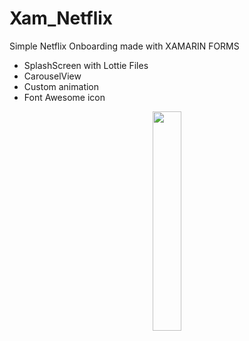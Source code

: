 # Xam_Netflix
Simple Netflix Onboarding made with XAMARIN FORMS
* SplashScreen with Lottie Files
* CarouselView
* Custom animation
* Font Awesome icon 
<p align="center">
<img src="/Demo/demonetflix.gif" width="30%" /> 
</p>

